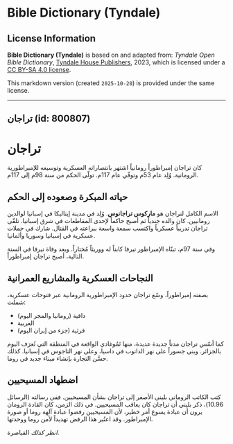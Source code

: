 # Bible Dictionary (Tyndale)

## License Information

**Bible Dictionary (Tyndale)** is based on and adapted from: _Tyndale Open Bible Dictionary_, [Tyndale House Publishers](https://tyndaleopenresources.com/), 2023, which is licensed under a [CC BY-SA 4.0 license](https://creativecommons.org/licenses/by-sa/4.0/legalcode.en).

This markdown version (created `2025-10-20`) is provided under the same license.



--------------------------------

## تراجان (id: 800807)

تراجان
======

كان تراجان إمبراطوراً رومانياً اشتهر بانتصاراته العسكرية وتوسيعه للإمبراطورية الرومانية. وُلِد عام 53م وتوفّي عام 117م. تولّى الحكم من سنة 98م إلى 117م.

حياته المبكرة وصعوده إلى الحكم
------------------------------

الاسم الكامل لتراجان هو **ماركوس تراجانوس**. وُلِد في مدينة إيتاليكا في إسبانيا لوالدين رومانيين. كان والده جندياً ثم أصبح حاكماً لإحدى المقاطعات في شرق إسبانيا. تلقّى تراجان تدريباً عسكرياً واكتسب سمعة واسعة ببراعته في القتال. شارك في حملات عسكرية في إسبانيا وسوريا وألمانيا.

وفي سنة 97م، تبنّاه الإمبراطور نيرفا كابناً له ووريثاً مُختاراً. وبعد وفاة نيرفا في السنة التالية، أصبح تراجان إمبراطوراً.

النجاحات العسكرية والمشاريع العمرانية
-------------------------------------

بصفته إمبراطوراً، وسّع تراجان حدود الإمبراطورية الرومانية عبر فتوحات عسكرية، شملت:

* داقية (رومانيا والمجر اليوم)
* العربية
* فرثية (جزء من إيران اليوم)

كما أسّس تراجان مدناً جديدة عديدة، منها تَمُوغادي الواقعة في المنطقة التي تُعرَف اليوم بالجزائر. وبنى جسوراً على نهر الدانوب في داسيا، وعلى نهر التاجوس في إسبانيا. كذلك حسَّن التجارة بإنشاء ميناء جديد في روما.

اضطهاد المسيحيين
----------------

كتب الكاتب الروماني بليني الأصغر إلى تراجان بشأن المسيحيين. ففي رسالته (الرسائل 10\.96\)، ذكر بليني أن تراجان كان يعاقب المسيحيين. في ذلك الزمن، كان القادة الرومان يرون أن عبادة يسوع أمر خطير، لأن المسيحيين رفضوا عبادة آلهة روما أو صورة الإمبراطور. وقد اعتُبر هذا الرفض تهديداً لأمن روما ووحدتها.

*انظر كذلك* القياصرة.



